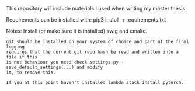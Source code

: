 This repository will include materials I used when writing my master thesis.

Requirements can be installed with:
pip3 install -r requirements.txt

Notes: 
	Install (or make sure it is installed) swig and cmake.

	git should be installed on your system of choice and part of the final logging
	requires that the current git repo hash be read and written into a file if this
	is not behaviour you need check settings.py - save_default_settings(...) and modify
	it, to remove this.

	If you at this point haven't installed lambda stack install pytorch.
